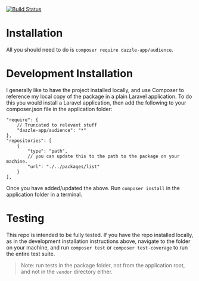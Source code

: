 [![Build Status](https://travis-ci.org/Dazzle-App/Audience.png?branch=master)](https://travis-ci.org/Dazzle-App/Audience)

# Installation

All you should need to do is `composer require dazzle-app/audience`.



# Development Installation

I generally like to have the project installed locally, and use Composer to reference my local copy of the package in a plain Laravel application. To do this you would install a Laravel application, then add the following to your composer.json file in the application folder:

```
"require": {
    // Truncated to relevant stuff
    "dazzle-app/audience": "*"
},
"repositories": [
    {
        "type": "path",
        // you can update this to the path to the package on your machine.
        "url": "./../packages/list"
    }
],

```

Once you have added/updated the above. Run `composer install` in the application folder in a terminal.


# Testing


This repo is intended to be fully tested. If you have the repo installed locally, as in the development installation instructions above, navigate to the folder on your machine, and run `composer test` or `composer test-coverage` to run the entire test suite.

> Note: run tests in the package folder, not from the application root, and not in the `vendor` directory either.
